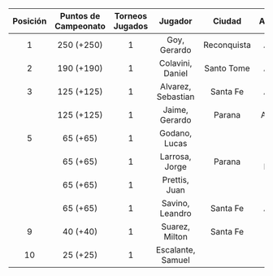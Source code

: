 |  Posición  |  Puntos de Campeonato  |  Torneos Jugados  |      Jugador       |   Ciudad    |  Afiliación  |  Puntos sumados  |
|:----------:|:----------------------:|:-----------------:|:------------------:|:-----------:|:------------:|:----------------:|
|     1      |       250 (+250)       |         1         |    Goy, Gerardo    | Reconquista |    ATMAR     |    250 (T01)     |
|     2      |       190 (+190)       |         1         |  Colavini, Daniel  | Santo Tome  |   Atemeli    |    190 (T01)     |
|     3      |       125 (+125)       |         1         | Alvarez, Sebastian |  Santa Fe   |   Atemeli    |    125 (T01)     |
|            |       125 (+125)       |         1         |   Jaime, Gerardo   |   Parana    |   Aspatem    |    125 (T01)     |
|     5      |        65 (+65)        |         1         |   Godano, Lucas    |             |              |     65 (T01)     |
|            |        65 (+65)        |         1         |   Larrosa, Jorge   |   Parana    | Tiro Federal |     65 (T01)     |
|            |        65 (+65)        |         1         |   Prettis, Juan    |             |              |     65 (T01)     |
|            |        65 (+65)        |         1         |  Savino, Leandro   |  Santa Fe   |   Atemeli    |     65 (T01)     |
|     9      |        40 (+40)        |         1         |   Suarez, Milton   |  Santa Fe   |              |     40 (T01)     |
|     10     |        25 (+25)        |         1         | Escalante, Samuel  |             |              |     25 (T01)     |